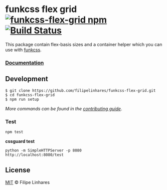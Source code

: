 # funkcss flex grid [![funkcss-flex-grid npm](https://img.shields.io/npm/v/funkcss-flex-grid.svg)](https://www.npmjs.com/package/funkcss-flex-grid) [![Build Status](https://travis-ci.org/filipelinhares/funkcss-flex-grid.svg?branch=master)](https://travis-ci.org/filipelinhares/funkcss-flex-grid)

This package contain flex-basis sizes and a container helper which you can use with [funkcss](#todo).

### [Documentation](#todo)

## Development
```
$ git clone https://github.com/filipelinhares/funkcss-flex-grid.git
$ cd funkcss-flex-grid
$ npm run setup
```

_More commands can be found in the [contributing guide](https://github.com/filipelinhares/funkcss/blob/master/CONTRIBUTING.md)_.


### Test
```
npm test
```

**cssguard test**
```
python -m SimpleHTTPServer -p 8080
http://localhost:8080/test
```

## License
[MIT](LICENSE.md) © Filipe Linhares
